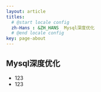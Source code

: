 ```yaml
---
layout: article
titles:
  # @start locale config
  zh-Hans : &ZH_HANS  Mysql深度优化
  # @end locale config
key: page-about
---
```


## Mysql深度优化

- 123
- 123

